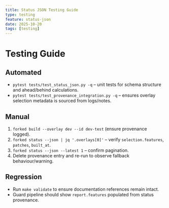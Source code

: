 ```yaml
---
title: Status JSON Testing Guide
type: testing
feature: status-json
date: 2025-10-20
tags: [testing]
---
```


# Testing Guide

## Automated
- `pytest tests/test_status_json.py -q` – unit tests for schema structure and ahead/behind calculations.
- `pytest tests/test_provenance_integration.py -q` – ensures overlay selection metadata is sourced from logs/notes.

## Manual
1. `forked build --overlay dev --id dev-test` (ensure provenance logged).
2. `forked status --json | jq '.overlays[0]'` – verify `selection.features`, `patches`, `built_at`.
3. `forked status --json --latest 1` – confirm pagination.
4. Delete provenance entry and re-run to observe fallback behaviour/warning.

## Regression
- Run `make validate` to ensure documentation references remain intact.
- Guard pipeline should show `report.features` populated from status provenance.

